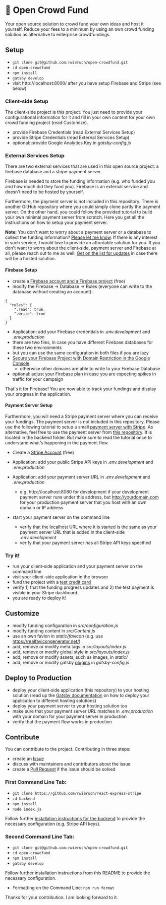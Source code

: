 # 🐣 Open Crowd Fund

Your open source solution to crowd fund your own ideas and host it yourself. Reduce your fees to a minimum by using an own crowd funding solution as alternative to enterprise crowdfundings.

## Setup

* `git clone git@github.com:rwieruch/open-crowdfund.git`
* `cd open-crowdfund`
* `npm install`
* `gatsby develop`
* visit http://localhost:8000/ after you have setup Firebase and Stripe (see below)

### Client-side Setup

The client-side project is this project. You just need to provide your configurational information for it and fill in your own content for your own crowd funding project (read Customize).

* provide Firebase Credentials (read External Services Setup)
* provide Stripe Credentials (read External Services Setup)
* optional: provide Google Analytics Key in *gatsby-config.js*

### External Services Setup

There are two external services that are used in this open source project: a firebase database and a stripe payment server.

Firebase is needed to store the funding information (e.g. who funded you and how much did they fund you). Firebase is an external service and doesn't need to be hosted by yourself.

Furthermore, the payment server is not included in this repository. There is another GitHub repository where you could simply clone partly the payment server. On the other hand, you could follow the provided tutorial to build your own minimal payment server from scratch. Here you get all the instructions on how to setup your payment server.

**Note:** You don't want to worry about a payment server or a database to collect the funding information? [Please let me know](mailto:rwieruch@fastmail.com?Subject=Hello%20Open%20Crowd%20Fund). If there is any interest in such service, I would love to provide an affordable solution for you. If you don't want to worry about the client-side, payment server and Firebase at all, please reach out to me as well. [Get on the list for updates](https://www.getrevue.co/profile/open-crowdfund) in case there will be a hosted solution.

#### Firebase Setup

* create a [Firebase account and a Firebase project](https://firebase.google.com/) (free)
* modify the Firebase -> Database -> Rules (everyone can write to the database without creating an account):

```
{
  "rules": {
    ".read": true,
    ".write": true
  }
}
```

* Application: add your Firebase credentials in *.env.development* and *.env.production*
 * there are two files, in case you have different Firebase databases for these two environments
 * but you can use the same configuration in both files if you are lazy
* [Secure your Firebase Project with Domain Restriction in the Google Console](https://stackoverflow.com/questions/35418143/how-to-restrict-firebase-data-modification)
  * otherwise other domains are able to write to your Firebase Database
* optional: adjust your Firebase plan in case you are expecting spikes in traffic for your campaign

That's it for Firebase! You are now able to track your fundings and display your progress in the application.

#### Payment Server Setup

Furthermore, you will need a Stripe payment server where you can receive your fundings. The payment server is not included in this repository. Please use the following tutorial to setup a small [payment server with Stripe](https://github.com/rwieruch/react-express-stripe). As alternative, feel free to use the payment server from [this repository](https://github.com/rwieruch/react-express-stripe). It is located in the backend folder. But make sure to read the tutorial once to understand what's happening in the payment flow.

* Create a [Stripe Account](https://stripe.com/) (free)
* Application: add your public Stripe API keys in *.env.development* and *.env.production*
* Application: add your payment server URL in *.env.development* and *.env.production*
  * e.g. http://localhost:8080 for development if your development payment server runs under this address, but http://yourdomain.com for your production payment server that you host with an own domain or IP address

* start your payment server on the command line
  * verify that the localhost URL where it is started is the same as your payment server URL that is added in the client-side *.env.development*
  * verify that your payment server has all Stripe API keys specified

### Try it!

* run your client-side application and your payment server on the command line
* visit your client-side application in the browser
* fund the project with a [test credit card](https://stripe.com/docs/testing#cards)
* verify 1) that the funding progress updates and 2) the test payment is visible in your Stripe dashboard
* you are ready to deploy it!

## Customize

* modify funding configuration in *src/configuration.js*
* modify funding content in *src/Content.js*
* use an own favion in *static/favicon* (e.g. use https://realfavicongenerator.net/)
* add, remove or modify meta tags in *src/layouts/index.js*
* add, remove or modify global style in *src/layouts/index.js*
* add, remove or modify assets, such as images, in *static/*
* add, remove or modify gatsby [plugins](https://www.gatsbyjs.org/docs/plugins/) in *gatsby-config.js*

## Deploy to Production

* deploy your client-side application (this repository) to your hosting solution (read up the [Gatsby documentation](https://www.gatsbyjs.org) on how to deploy your application to different hosting solutions)
* deploy your payment server to your hosting solution too
* make sure that your payment server URL matches in *.env.production* with your domain for your payment server in production
* verify that the payment flow works in production

## Contribute

You can contribute to the project. Contributing in three steps:

* create an [Issue](https://github.com/rwieruch/open-crowdfund/issues)
* discuss with maintainers and contributors about the issue
* create a [Pull Request](https://github.com/rwieruch/open-crowdfund/pulls) if the issue should be solved

### First Command Line Tab:

* `git clone https://github.com/rwieruch/react-express-stripe`
* `cd backend`
* `npm install`
* `node index.js`

Follow further [installation instructions for the backend](https://github.com/rwieruch/react-express-stripe) to provide the necessary configuration (e.g. Stripe API keys).

### Second Command Line Tab:

* `git clone git@github.com:rwieruch/open-crowdfund.git`
* `cd open-crowdfund`
* `npm install`
* `gatsby develop`

Follow further installation instructions from this README to provide the necessary configuration.

* Formatting on the Command Line: `npm run format`

Thanks for your contribution. I am looking forward to it.

